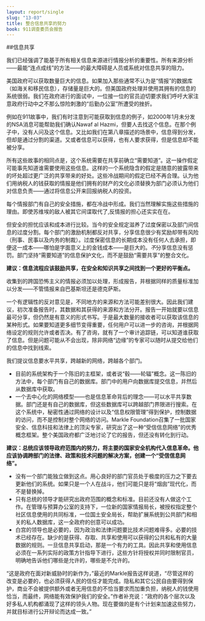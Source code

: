 ```yaml
---
layout: report/single
slug: "13-03"
title: 整合信息共享的努力
book: 911调查委员会报告
---
```

##信息共享

我们已经强调了能基于所有相关信息来源进行情报分析的重要性。所有来源分析——最能“连点成线”的方法——的最大障碍是人员或系统对信息共享的阻力。

美国政府可以获取数量巨大的信息。如果加入那些通常不认为是“情报”的数据库（如海关和移民信息），存储量是巨大的。但美国政府处理并使用其拥有的信息的系统很弱。我们在政府进行的面试中，一位接一位的官员迫切要求我们呼吁大家注意政府行动中之不那么惊险刺激的“后勤办公室”所遭受的挫折。

例如在911故事中，我们有时注意到可能获取到信息的例子，如2000年1月未分发的NSA消息可能帮助我们确认Nawaf al Hazmi，但要人去找这个信息。在那个例子中，没有人问及这个信息。又比如我们在第八章描述的场景中，信息得到分发，但却是通过分割的渠道。又或者信息可以获得，也有人要求获得，但是信息却不能被分享。

所有这些故事的相同点是，这个系统需要在共享前确立“需要知道”。这一操作假定可能事先知道谁需要使用这些信息。这样的一个系统隐含的假定是随意的披露带来的坏处超过更广泛的共享带来的好处。这些冷战期间的假定已经不再合理。认为他们用纳税人的钱获取的情报是他们拥有的财产的文化必须替换为部门必须认为他们对信息负责——通过将信息公开来回报纳税人的投资。

每个情报部门有自己的安全措施，都在冷战中形成。我们当然理解实施这些措施的理由。即使苏维埃的敌人被其它间谍取代了,反情报的担心还实实在在。

但安全的担忧应该和成本进行比较。当今的安全规定滋养了过度保密以及部门间信息的过度分割。每个部门的激励机制都反对共享，分享信息很少有奖励却带有风险（刑事、民事以及内务的制裁）。过度保密信息的长期成本没有任何人去承担，即便这一成本——哪怕是字面意义上的金钱成本——是巨大的。*不*分享信息没有惩罚。部门坚持“需要知道”的信息保护文化，而不是鼓励“需要共享”的整合文化。

**建议：信息流程应该鼓励共享，在安全和知识共享之间找到一个更好的平衡点。**

收集到的跨国恐怖主义的情报必须加以处理，形成报告，并根据同样的质量标准加以分发——不管情报来自巴基斯坦还是德克萨斯。

一个有逻辑性的反对意见是，不同地方的来源和方法可能差别很大。因此我们建议，初次准备报告时，其数据和其获得的来源和方法分开。报告一开始就要以信息最可分享，但仍然是有意义的形式书写。于是最大数量的接收者可以获取该信息的某种形式。如果要知道更多细节变得重要，任何用户可以进一步的咨询，并根据网络设定的规则允许或者否决。有了咨询，就有了一个审计追踪链，可以知道谁获取了信息。但是问题可能从不会出现，除非网络“边缘”的专家可以随时从提交给他们的信息中找到线索。

我们提议信息要水平共享，跨越新的网络，跨越各个部门。

- 目前的系统架构于一个陈旧的主框架，或者说“毂——轮辐”概念。这一陈旧的方法中，每个部门有自己的数据库。部门中的用户向数据库提交信息，并然后从数据库中获取。
- 一个去中心化的网络模型——也是信息革命背后的理念——可以水平共享数据。部门还是有自己的数据库，但这些数据库可以跨越部门界限进行搜索。在这个系统中，秘密性通过网络的设计以及“信息权限管理”得到保护，控制数据的访问，而不是控制对整个网络的访问。Markle Foundation召集了一批国家安全、信息科技和法律上的顶尖专家，研究出了这一种“受信信息网络”的优秀概念框架。整个美国政府都广泛地讨论了它的报告，但还没有转化到行动。

**建议：总统应该领导政府范围内的努力，将主要的国家安全机构代入信息革命。他应该协调跨部门的法律、政策和技术问题的解决方案，创建一个“受信信息网络”。**

- 没有一个部门能独立做到这点。用心良好的部门官员处于极度的压力之下要去更新他们的系统。如果只是一个人在战斗，他们可能只是将“烟囱”现代化，而不是替换掉。
- 只有总统的领导才能研究出政府范围的概念和标准。目前还没有人做这个工作。在管理与预算办公室的支持下，一位新的国家情报局长，被授权指定整个社区信息使用的共同标准，一位国土安全局长，帮助扩展系统到公共部门和相关的私人数据库，这一全政府的创意可以成功。
- 白宫的领导也是必要的，因为政治和法律问题要比技术问题难得多。必要的技术已经存在。缺少的是获得、存取、共享和使用可以获得的公共和私有的大量数据的规则。一旦信息共享启动，那是一个有力的工具。因此共享和使用信息必须在一系列实际的政策方针指导下进行，这些方针将授权并同时限制官员，明确地告诉他们哪些是允许的，哪些是不允许的。

“这是政府在面对新威胁时的新作为，”最近的Markle报告这样说道，“尽管这样的改变是必要的，也必须获得人民的信任才能完成。隐私和其它公民自由要得到保护，商业不会被提供额外或者无用信息的不恰当要求而加重负担，纳税人的钱使用恰当，而最终，网络能有效保护我们的安全。”作者补充说：“政府的各个层次以及好多私人机构都涌现了这样的领头人物。现在要做的是有个计划来加速这些努力，并就目标进行公开辩论而达成一致。”

